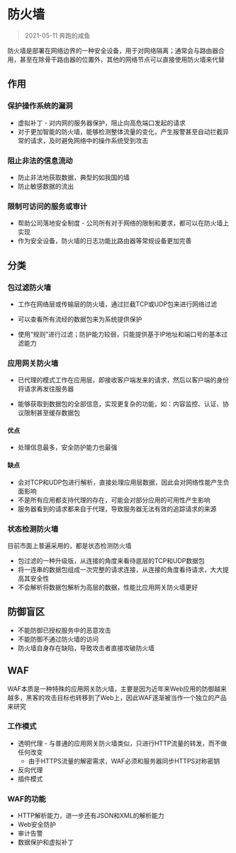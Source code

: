 # 防火墙

> 2021-05-11 奔跑的咸鱼

防火墙是部署在网络边界的一种安全设备，用于对网络隔离；通常会与路由器合用，甚至在除骨干路由器的位置外，其他的网络节点可以直接使用防火墙来代替

## 作用

### 保护操作系统的漏洞

- 虚拟补丁 - 对内网的服务器保护，阻止向高危端口发起的请求
- 对于更加智能的防火墙，能够检测整体流量的变化，产生报警甚至自动拦截异常的请求，及时避免网络中的操作系统受到攻击

### 阻止非法的信息流动

- 防止非法地获取数据，典型的如我国的墙
- 防止敏感数据的流出

### 限制可访问的服务或审计

- 帮助公司落地安全制度 - 公司所有对于网络的限制和要求，都可以在防火墙上实现
- 作为安全设备，防火墙的日志功能比路由器等常规设备更加完善

## 分类

### 包过滤防火墙

- 工作在网络层或传输层的防火墙，通过拦截TCP或UDP包来进行网络过滤

- 可以查看所有流经的数据包来为系统提供保护

- 使用“规则”进行过滤；防护能力较弱，只能提供基于IP地址和端口号的基本过滤能力

### 应用网关防火墙

- 已代理的模式工作在应用层，即接收客户端发来的请求，然后以客户端的身份将请求再发往服务器

- 能够获取到数据包的全部信息，实现更复杂的功能，如：内容监控、认证、协议限制甚至缓存数据包

#### 优点

- 处理信息最多，安全防护能力也最强

#### 缺点

- 会对TCP和UDP包进行解析，直接处理应用层数据，因此会对网络性能产生负面影响
- 不是所有应用都支持代理的存在，可能会对部分应用的可用性产生影响
- 服务器看到的请求都来自于代理，导致服务器无法有效的追踪请求的来源

### 状态检测防火墙

目前市面上普遍采用的，都是状态检测防火墙

- 包过滤的一种升级版，从连接的角度来看待底层的TCP和UDP数据包
- 将一连串的数据包组成一次完整的请求连接，从连接的角度看待请求，大大提高其安全性
- 不会解析将数据包解析为高层的数据，性能比应用网关防火墙更好

## 防御盲区

- 不能防御已授权服务中的恶意攻击
- 不能防御不通过防火墙的访问
- 防火墙自身存在缺陷，导致攻击者直接攻破防火墙

## WAF

WAF本质是一种特殊的应用网关防火墙，主要是因为近年来Web应用的防御越来越多，黑客的攻击目标也转移到了Web上，因此WAF逐渐被当作一个独立的产品来研究

### 工作模式

- 透明代理 - 与普通的应用网关防火墙类似，只进行HTTP流量的转发，而不做任何改变
  - 由于HTTPS流量的解密需求，WAF必须和服务器同步HTTPS对称密钥
- 反向代理
- 插件模式

### WAF的功能

- HTTP解析能力，进一步还有JSON和XML的解析能力
- Web安全防护
- 审计告警
- 数据保护和虚拟补丁